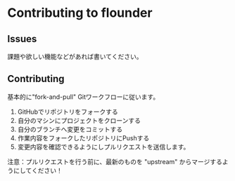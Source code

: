 # Contributing to flounder

## Issues
課題や欲しい機能などがあれば書いてください。

## Contributing
基本的に"fork-and-pull" Gitワークフローに従います。

1. GitHubでリポジトリをフォークする
2. 自分のマシンにプロジェクトをクローンする
3. 自分のブランチへ変更をコミットする
4. 作業内容をフォークしたリポジトリにPushする
5. 変更内容を確認できるようにしプルリクエストを送信します。

注意：プルリクエストを行う前に、最新のものを "upstream" からマージするようにしてください！